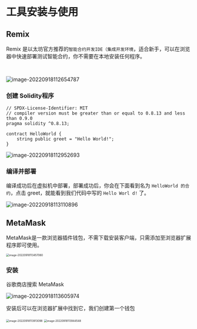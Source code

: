 # 工具安装与使用

## Remix

Remix 是以太坊官方推荐的`智能合约开发IDE（集成开发环境`，适合新手，可以在浏览器中快速部署测试智能合约，你不需要在本地安装任何程序。

<a-alert type="success" message="https://remix.ethereum.org" description="" showIcon>
</a-alert>
<br/>

![image-20220918112654787](/assets/PeiQi-Wiki/img/image-20220918112654787.png)

### 创建 Solidity程序

```Solidity
// SPDX-License-Identifier: MIT
// compiler version must be greater than or equal to 0.8.13 and less than 0.9.0
pragma solidity ^0.8.13;

contract HelloWorld {
    string public greet = "Hello World!";
}

```

![image-20220918112952693](/assets/PeiQi-Wiki/img/image-20220918112952693.png)

### 编译并部署

编译成功后在虚拟机中部署，部署成功后，你会在下面看到名为 `HelloWorld 的合约`，点击 greet，就能看到我们代码中写的 `Hello Worl d!` 了。

![image-20220918113110896](/assets/PeiQi-Wiki/img/image-20220918113110896.png)

## MetaMask

MetaMask是一款浏览器插件钱包，不需下载安装客户端，只需添加至浏览器扩展程序即可使用。

<img src="/assets/PeiQi-Wiki/img/image-20220918113457060.png" alt="image-20220918113457060" style="zoom:50%;" />

### 安装

谷歌商店搜索 MetaMask

![image-20220918113605974](/assets/PeiQi-Wiki/img/image-20220918113605974.png)

安装后可以在浏览器扩展中找到它，我们创建第一个钱包

<img src="/assets/PeiQi-Wiki/img/image-20220918113913098.png" alt="image-20220918113913098" style="zoom:50%;" />

<img src="/assets/PeiQi-Wiki/img/image-20220918113944548.png" alt="image-20220918113944548" style="zoom:50%;" />

<a-alert type="success" message="注意钱包需要创建后保存私钥并记住地址，防止钱包丢失" description="" showIcon>
</a-alert>
<br/>